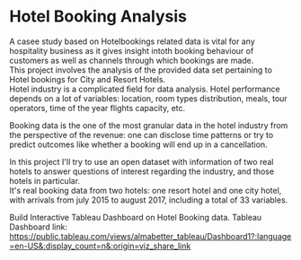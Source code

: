 # Hotel Booking Analysis 

   A casee study based on Hotelbookings related data is vital for any hospitality business as it gives insight intoth  booking behaviour of customers as well as channels through which bookings are made.      
  This project involves the analysis of the provided data set pertaining to Hotel bookings for City and Resort Hotels.  
Hotel industry is a complicated field for data analysis. Hotel performance depends on a lot of variables: location, room types distribution, meals, tour operators, time of the year flights capacity, etc.   

   Booking data is the one of the most granular data in the hotel industry from the perspective of the revenue: one can disclose time patterns or try to predict outcomes like whether a booking will end up in a cancellation.    
    
   In this project I'll try to use an open dataset with information of two real hotels to answer questions of interest regarding the industry, and those hotels in particular.  
It's real booking data from two hotels: one resort hotel and one city hotel, with arrivals from july 2015 to august 2017, including a total of 33 variables. 


Build Interactive Tableau Dashboard on Hotel Booking data.
Tableau Dashboard link: https://public.tableau.com/views/almabetter_tableau/Dashboard1?:language=en-US&:display_count=n&:origin=viz_share_link
